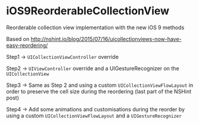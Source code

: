 # iOS9ReorderableCollectionView

Reorderable collection view implementation with the new iOS 9 methods

Based on http://nshint.io/blog/2015/07/16/uicollectionviews-now-have-easy-reordering/

Step1 -> `UICollectionViewController` override

Step2 -> `UIViewController` override and a UIGestureRecognizer on the `UICollectionView`

Step3 -> Same as Step 2 and using a custom `UICollectionViewFlowLayout` in order to preserve the cell size during the reordering (last part of the NSHint post)

Step4 -> Add some animations and customisations during the reorder by using a custom `UICollectionViewFlowLayout` and a `UIGestureRecognizer`
